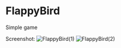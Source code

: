# FlappyBird
Simple game

Screenshot:
 ![FlappyBird(1)](https://user-images.githubusercontent.com/72343665/230183286-98e9e077-5536-49ee-b8bd-0c502d791c3a.png)
 ![FlappyBird(2)](https://user-images.githubusercontent.com/72343665/230183404-236b4e55-f9ff-47af-b3dc-09a195175fdc.png)
